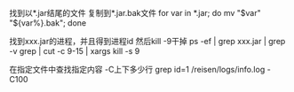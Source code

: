 找到以*.jar结尾的文件 复制到*.jar.bak文件
for var in *.jar; do mv "$var" "${var%}.bak"; done

找到xxx.jar的进程，并且得到进程id 然后kill -9干掉
ps -ef | grep xxx.jar | grep -v grep | cut -c 9-15 | xargs kill -s 9

在指定文件中查找指定内容 -C上下多少行
grep id=1 /reisen/logs/info.log -C100